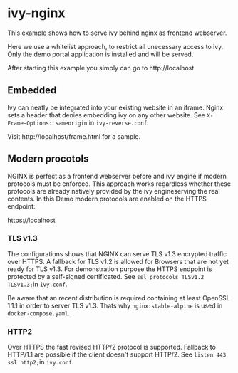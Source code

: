 # ivy-nginx

This example shows how to serve ivy behind nginx as frontend webserver.

Here we use a whitelist approach, to restrict all unecessary access to ivy. Only the demo portal application is installed and will be served.

After starting this example you simply can go to http://localhost

## Embedded

Ivy can neatly be integrated into your existing website in an iframe. Nginx sets a header that denies embedding ivy on any other website. See `X-Frame-Options: sameorigin` in `ivy-reverse.conf`.

Visit http://localhost/frame.html for a sample.

## Modern procotols
NGINX is perfect as a frontend webserver before and ivy engine if modern protocols must be enforced. This approach works regardless whether these protocols are already natively provided by the ivy engineserving the real contents. In this Demo modern protocols are enabled on the HTTPS endpoint:

https://localhost

### TLS v1.3
The configurations shows that NGINX can serve TLS v1.3 encrypted traffic over HTTPS. A fallback for TLS v1.2 is allowed for Browsers that are not yet ready for TLS v1.3.
For demonstration purpose the HTTPS endpoint is protected by a self-signed certificated.
See `ssl_protocols TLSv1.2 TLSv1.3;`in `ivy.conf`.

Be aware that an recent distribution is required containing at least OpenSSL 1.1.1 in order to server TLS v1.3. Thats why `nginx:stable-alpine` is used in `docker-compose.yaml`.

### HTTP2
Over HTTPS the fast revised HTTP/2 protocol is supported. Fallback to HTTP/1.1 are possible if the client doesn't support HTTP/2.
See `listen 443 ssl http2;`in `ivy.conf`.
